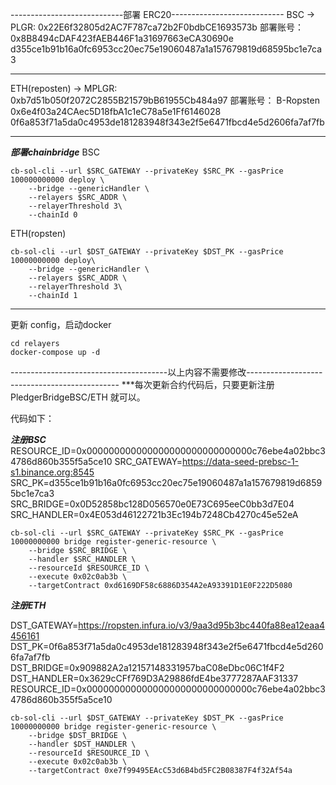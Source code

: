 ----------------------------部署 ERC20----------------------------
BSC -> PLGR: 0x22E6f32805d2AC7F787ca72b2F0bdbCE1693573b
部署账号：
0x8B8494cDAF423fAEB446F1a31697663eCA30690e
d355ce1b91b16a0fc6953cc20ec75e19060487a1a157679819d68595bc1e7ca3

---

ETH(reposten) -> MPLGR: 0xb7d51b050f2072C2855B21579bB61955Cb484a97
部署账号：
B-Ropsten
0x6e4f03a24CAec5D18fbA1c1eC78a5e1Ff6146028
0f6a853f71a5da0c4953de181283948f343e2f5e6471fbcd4e5d2606fa7af7fb

---

***部署chainbridge***
BSC
```shell
cb-sol-cli --url $SRC_GATEWAY --privateKey $SRC_PK --gasPrice 100000000000 deploy \
    --bridge --genericHandler \
    --relayers $SRC_ADDR \
    --relayerThreshold 3\
    --chainId 0
```

ETH(ropsten)
```shell
cb-sol-cli --url $DST_GATEWAY --privateKey $DST_PK --gasPrice 10000000000 deploy\
    --bridge --genericHandler \
    --relayers $SRC_ADDR \
    --relayerThreshold 3\
    --chainId 1
```

---

更新 config，启动docker
```shell
cd relayers
docker-compose up -d 
```

---------------------------------------以上内容不需要修改----------------------------------------------
***每次更新合约代码后，只要更新注册PledgerBridgeBSC/ETH 就可以。

代码如下：

***注册BSC***
RESOURCE_ID=0x000000000000000000000000000000c76ebe4a02bbc34786d860b355f5a5ce10
SRC_GATEWAY=https://data-seed-prebsc-1-s1.binance.org:8545
SRC_PK=d355ce1b91b16a0fc6953cc20ec75e19060487a1a157679819d68595bc1e7ca3
SRC_BRIDGE=0x0D52858bc128D056570e0E73C695eeC0bb3d7E04
SRC_HANDLER=0x4E053d46122721b3Ec194b7248Cb4270c45e52eA

```shell
cb-sol-cli --url $SRC_GATEWAY --privateKey $SRC_PK --gasPrice 10000000000 bridge register-generic-resource \
    --bridge $SRC_BRIDGE \
    --handler $SRC_HANDLER \
    --resourceId $RESOURCE_ID \
    --execute 0x02c0ab3b \
    --targetContract 0xd6169DF58c6886D354A2eA93391D1E0F222D5080
```


***注册ETH***

DST_GATEWAY=https://ropsten.infura.io/v3/9aa3d95b3bc440fa88ea12eaa4456161
DST_PK=0f6a853f71a5da0c4953de181283948f343e2f5e6471fbcd4e5d2606fa7af7fb
DST_BRIDGE=0x909882A2a12157148331957baC08eDbc06C1f4F2
DST_HANDLER=0x3629cCFf769D3A29886fdE4be3777287AAF31337
RESOURCE_ID=0x000000000000000000000000000000c76ebe4a02bbc34786d860b355f5a5ce10

```shell
cb-sol-cli --url $DST_GATEWAY --privateKey $DST_PK --gasPrice 10000000000 bridge register-generic-resource \
    --bridge $DST_BRIDGE \
    --handler $DST_HANDLER \
    --resourceId $RESOURCE_ID \
    --execute 0x02c0ab3b \
    --targetContract 0xe7f99495EAcC53d6B4bd5FC2B08387F4f32Af54a
```



